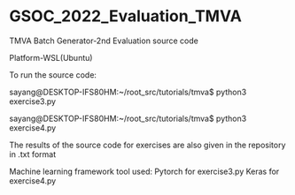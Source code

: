 # GSOC_2022_Evaluation_TMVA
TMVA Batch Generator-2nd Evaluation source code

Platform-WSL(Ubuntu)

To run the source code:
 
sayang@DESKTOP-IFS80HM:~/root_src/tutorials/tmva$ python3 exercise3.py

sayang@DESKTOP-IFS80HM:~/root_src/tutorials/tmva$ python3 exercise4.py

The results of the source code for exercises are also given in the repository in .txt format

Machine learning framework tool used:
Pytorch for exercise3.py
Keras for exercise4.py
